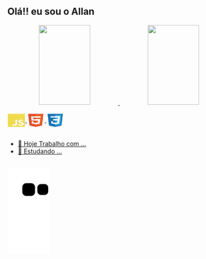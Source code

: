 ## Olá!! eu sou o Allan
<div align="center">
  <a href="https://github.com/AllanArch">
  <img height="180em" width="48%" src="https://github-readme-stats.vercel.app/api?username=allanarch&show_icons=true&theme=dracula&include_all_commits=true&count_private=true"/>
  <img height="180em" width="48%" src="https://github-readme-stats.vercel.app/api/top-langs/?username=allanarch&layout=compact&langs_count=7&theme=dracula"/>
</div>
<div style="display: inline_block"><br>
  <img align="center" alt="Js" height="30" width="40" src="https://raw.githubusercontent.com/devicons/devicon/master/icons/javascript/javascript-plain.svg">
  <img align="center" alt="HTML" height="30" width="40" src="https://raw.githubusercontent.com/devicons/devicon/master/icons/html5/html5-original.svg">
  <img align="center" alt="CSS" height="30" width="40" src="https://raw.githubusercontent.com/devicons/devicon/master/icons/css3/css3-original.svg">
</div>

##

- 🔭 Hoje Trabalho com ...
- 🌱 Estudando ...

##

![Snake animation](https://github.com/allanarch/allanarch/blob/output/github-contribution-grid-snake.svg)
